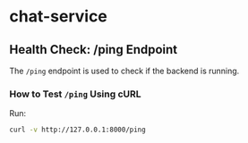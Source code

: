 # chat-service


## Health Check: /ping Endpoint

The `/ping` endpoint is used to check if the backend is running.

### **How to Test `/ping` Using cURL**
Run:
```sh
curl -v http://127.0.0.1:8000/ping


